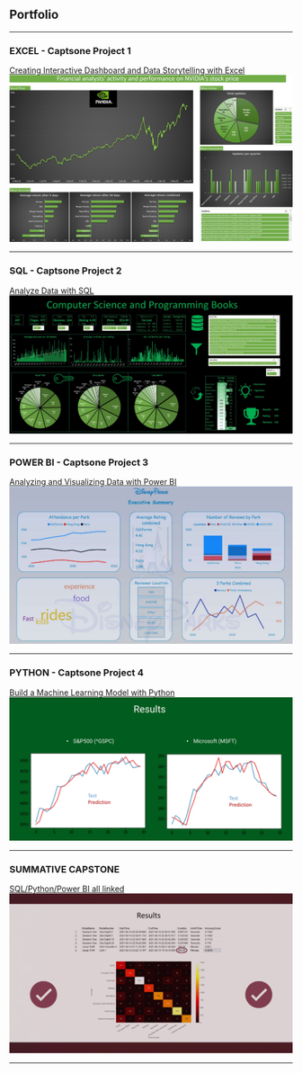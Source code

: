 ## Portfolio

---

### EXCEL - Captsone Project 1 

[Creating Interactive Dashboard and Data Storytelling with Excel](/pdf/Capstone1.pdf)
<img src="images/Capstone 1 - Excel Dashboard Screenshot.jpg?raw=true"/>




---

### SQL - Captsone Project 2

[Analyze Data with SQL](/pdf/Capstone2.pdf)
<img src="images/Capstone 2 - screenshot.jpg?raw=true"/>


---

### POWER BI - Captsone Project 3

[Analyzing and Visualizing Data with Power BI](/pdf/Capstone3.pdf)
<img src="images/Capstone 3 - screenshot.jpg?raw=true"/>


---

### PYTHON - Captsone Project 4

[Build a Machine Learning Model with Python](/pdf/Capstone4.pdf)
<img src="images/Capstone 4 - Screenshot.jpg?raw=true"/>


---

### SUMMATIVE CAPSTONE

[SQL/Python/Power BI all linked](/pdf/SummativeCapstone.pdf)
<img src="images/Summative Capstone - screenshot.jpg?raw=true"/>



---
<!-- p style="font-size:11px">Page template forked from <a href="https://github.com/evanca/quick-portfolio">evanca</a></p>
<!-- Remove above link if you don't want to attibute -->
